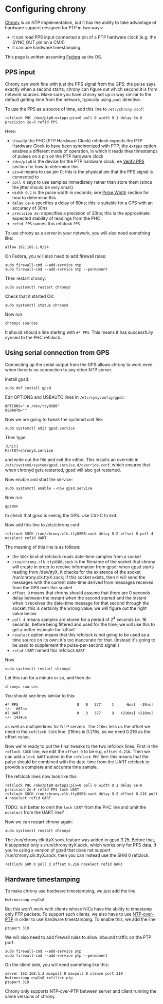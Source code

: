 # Configuring chrony

[Chrony](https://chrony-project.org/) is an NTP implementation, but it has the ability to take advantage of hardware support designed for PTP in two ways:

- it can read PPS input connected a pin of a PTP hardware clock (e.g. the SYNC_OUT pin on a CM4)
- it can use hardware timestamping

This page is written assuming [Fedora](fedora.md) as the OS.

## PPS input

Chrony can work fine with just the PPS signal from the GPS: the pulse says exactly when a second starts; chrony can figure out which second it is from network sources. Make sure you have chrony set up in way similar to the default getting time from the network, typically using `pool` directive. 

To use the PPS as a source of time, add this line to `/etc/chrony.conf`:

```
refclock PHC /dev/ptp0:extpps:pin=0 poll 0 width 0.1 delay 6e-8 precision 2e-8 refid PPS
```

Here:

* Usually the PHC (PTP Hardware Clock) refclock expects the PTP Hardware Clock to have been synchronized with PTP; the `extpps` option enables a different mode of operation, in which it reads thes timestamps of pulses on a pin on the PTP hardware clock
* `/dev/ptp0` is the device for the PTP hardware clock; ee [Verify PPS](service-linux.md#verify-pps) section for how to determine this
* `pin=0` means to use pin 0; this is the physical pin that the PPS signal is connected to
* `poll 0` says to use samples immediately rather than store them (since the jitter should be very small)
* `width 0.1` is the pulse width in seconds; see [Pulse Width](service-linux.md#pulse-width) section for how to determine this
* `delay 6e-8` specifies a delay of 60ns; this is suitable for a GPS with an accuracy of 30ns
* `precision 2e-8` specifies a precision of 20ns; this is the approximate expected stability of readings from the PHC
* `refid PPS`  names this refclock `PPS`

To use chrony as a server in your network, you will also need something like:

```
allow 192.168.1.0/24
```

On Fedora, you will also need to add firewall rules:

```
sudo firewall-cmd --add-service ntp
sudo firewall-cmd --add-service ntp --permanent
```

Then restart chrony:

```
sudo systemctl restart chronyd
```

Check that it started OK:

```
sudo systemctl status chronyd
```

Now run

```
chronyc sources
```

It should should a line starting with `#* PPS`. This means it has successfully synced to the PHC refclock.

## Using serial connection from GPS

Connecting up the serial output from the GPS allows chrony to work even when there is no connection to any other NTP server.

Install gpsd:

```
sudo dnf install gpsd
```

Edit OPTIONS and USBAUTO lines in `/etc/sysyconfig/gpsd`:

```
OPTIONS="-n /dev/ttyUSB0"
USBAUTO=""
```

Now we are going to tweak the systemd unit file:

```
sudo systemctl edit gpsd.service
```

Then type

```
[Unit]
PartOf=chronyd.service
```

and write out the file and exit the editor.
This installs an override in `/etc/systemd/system/gpsd.service.d/override.conf`,
which ensures that when chronyd gets restarted, gpsd will also get restarted.

Now enable and start the service:

```
sudo systemctl enable --now gpsd.service
```

Now run

```
gpsmon
```

to check that gpsd is seeing the GPS. Use Ctrl-C to exit.

Now add this line to /etc/chrony.conf:

```
refclock SOCK /run/chrony.clk.ttyUSB0.sock delay 0.2 offset 0 poll 4 noselect refid UART
```

The meaning of this line is as follows:
 * the `SOCK` kind of refclock reads date-time samples from a socket 
 * `/run/chrony.clk.ttyUSB0.sock` is the filename of the socket that chrony will create in order to
 receive information from gpsd; when gpsd starts reading from /dev/ttyX, it checks for the existence of the socket /run/chrony.clk.ttyX.sock; if this socket exists, then it will send the messages with the current date-time derived from messages received from the GPS over this socket
 * `offset 0` means that chrony should assume that there are 0 seconds delay between the instant when the second started and the instant when it receives the date-time message for that second through the socket; this is certainly the wrong value; we will figure out the right value below
  * `poll 4` means samples are stored for a period of 2<sup>4</sup> seconds i.e. 16 seconds, before being filtered and used for the time; we will use this to get a better estimate for `offset``
 * `noselect` option means that this refclock is not going to be used as a time source on its own: it's too inaccurate for that. (Instead it's going to be used to supplement the pulse-per-second signal.)
* `refid UART` named this refclock `UART` 

Now

```
sudo systemctl restart chronyd
```

Let this run for a minute or so, and then do

```
chronyc sources
```

You should see lines similar to this:

```
#* PPS                           0   0   377     1     -6ns[  -19ns] +/-  867ns
#? UART                          0   3   377     9   +216ms[ +216ms] +/- 1434us
```

as well as multiple lines for NTP servers.
The `216ms` tells us the offset we need in the `refclock SOCK` line: 216ms is 0.216s, so we need 0.216 as the offset value.


Now we're ready to put the final tweaks to the two refclock lines. First in the `reflock SOCK` line, we edit the `offset 0` to be e.g. `offset 0.216`.
Then we can add a `lock UART` option to the `refclock PHC` line: this means that the pulse should be combined with the date-time from the UART refclock to provide a complete and accurate time sample.

The refclock lines now look like this:

```
refclock PHC /dev/ptp0:extpps:pin=0 poll 0 width 0.1 delay 6e-8 precision 2e-8 refid PPS lock UART
refclock SOCK /run/chrony.clk.ttyUSB0.sock delay 0.2 offset 0.216 poll 4 noselect refid UART
```

TODO: is it better to omit the `lock UART` from the PHC line and omit the `noselect` from the UART line?

Now we can restart chrony again:

```
sudo systemctl restart chronyd
```

The /run/chrony.clk.ttyX.sock feature was added in gpsd 3.25. Before that, it supported only a /run/chrony.ttyX.sock, which works only for PPS data. If you're using a version of gpsd that does not support /run/chrony.clk.ttyX.sock, then you can instead use the SHM 0 refclock.

```
refclock SHM 0 poll 3 offset 0.216 noselect refid UART
```

## Hardware timestamping

To make chrony use hardware timestamping, we just add the line

```
hwtimestamp enp1s0
```

But this won't work with clients whose NICs have the ability to timestamp only PTP packets.
To support such clients, we also have to use [NTP-over-PTP](https://datatracker.ietf.org/doc/draft-ietf-ntp-over-ptp/) in order to use hardware timestamping. To enable this, we add the line

```
ptpport 319
```

We will also need to add firewall rules to allow inbound traffic on the PTP port:

```
sudo firewall-cmd --add-service ptp
sudo firewall-cmd --add-service ptp --permanent
```

On the client side, you will need something like this:

```
server 192.168.1.2 minpoll 0 maxpoll 0 xleave port 319
hwtimestamp enp1s0 rxfilter ptp
ptpport 319
```

Chrony only supports NTP-over-PTP between server and client running the same versions of chrony.

